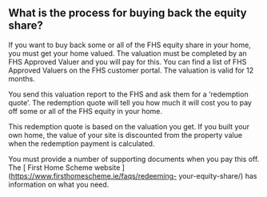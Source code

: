 ##  What is the process for buying back the equity share?

If you want to buy back some or all of the FHS equity share in your home, you
must get your home valued. The valuation must be completed by an FHS Approved
Valuer and you will pay for this. You can find a list of FHS Approved Valuers
on the FHS customer portal. The valuation is valid for 12 months.

You send this valuation report to the FHS and ask them for a ‘redemption
quote’. The redemption quote will tell you how much it will cost you to pay
off some or all of the FHS equity in your home.

This redemption quote is based on the valuation you get. If you built your own
home, the value of your site is discounted from the property value when the
redemption payment is calculated.

You must provide a number of supporting documents when you pay this off. The [
First Home Scheme website ](https://www.firsthomescheme.ie/faqs/redeeming-
your-equity-share/) has information on what you need.
